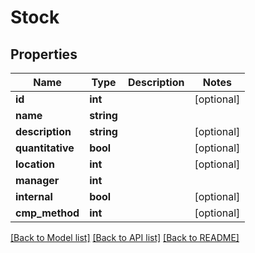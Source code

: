 # Stock

## Properties
Name | Type | Description | Notes
------------ | ------------- | ------------- | -------------
**id** | **int** |  | [optional] 
**name** | **string** |  | 
**description** | **string** |  | [optional] 
**quantitative** | **bool** |  | [optional] 
**location** | **int** |  | [optional] 
**manager** | **int** |  | 
**internal** | **bool** |  | [optional] 
**cmp_method** | **int** |  | [optional] 

[[Back to Model list]](../README.md#documentation-for-models) [[Back to API list]](../README.md#documentation-for-api-endpoints) [[Back to README]](../README.md)


